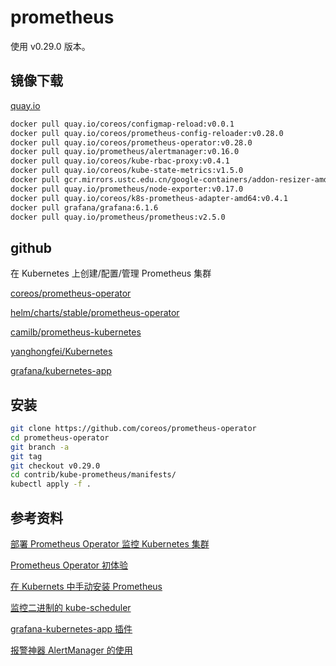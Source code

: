 # prometheus

使用 v0.29.0 版本。

## 镜像下载

[quay.io](https://quay.io)

```sh
docker pull quay.io/coreos/configmap-reload:v0.0.1
docker pull quay.io/coreos/prometheus-config-reloader:v0.28.0
docker pull quay.io/coreos/prometheus-operator:v0.28.0
docker pull quay.io/prometheus/alertmanager:v0.16.0
docker pull quay.io/coreos/kube-rbac-proxy:v0.4.1
docker pull quay.io/coreos/kube-state-metrics:v1.5.0
docker pull gcr.mirrors.ustc.edu.cn/google-containers/addon-resizer-amd64:2.1
docker pull quay.io/prometheus/node-exporter:v0.17.0
docker pull quay.io/coreos/k8s-prometheus-adapter-amd64:v0.4.1
docker pull grafana/grafana:6.1.6
docker pull quay.io/prometheus/prometheus:v2.5.0
```

## github

在 Kubernetes 上创建/配置/管理 Prometheus 集群

[coreos/prometheus-operator](https://github.com/coreos/prometheus-operator)

[helm/charts/stable/prometheus-operator](https://github.com/helm/charts/tree/master/stable/prometheus-operator)

[camilb/prometheus-kubernetes](https://github.com/camilb/prometheus-kubernetes)

[yanghongfei/Kubernetes](https://github.com/yanghongfei/Kubernetes/tree/master/kube-prometheus/manifests/prometheus/prometheus_rules)

[grafana/kubernetes-app](https://github.com/grafana/kubernetes-app)

## 安装

```sh
git clone https://github.com/coreos/prometheus-operator
cd prometheus-operator
git branch -a
git tag
git checkout v0.29.0
cd contrib/kube-prometheus/manifests/
kubectl apply -f .
```

## 参考资料

[部署 Prometheus Operator 监控 Kubernetes 集群](https://blog.csdn.net/aixiaoyang168/article/details/81661459)

[Prometheus Operator 初体验](https://www.qikqiak.com/post/first-use-prometheus-operator/?utm_medium=hao.caibaojian.com&utm_source=hao.caibaojian.com)

[在 Kubernets 中手动安装 Prometheus](https://www.qikqiak.com/k8s-book/docs/52.Prometheus%E5%9F%BA%E6%9C%AC%E4%BD%BF%E7%94%A8.html)

[监控二进制的 kube-scheduler](https://www.jianshu.com/p/88d6c0975cfe)

[grafana-kubernetes-app 插件](https://blog.csdn.net/mailjoin/article/details/81389700)

[报警神器 AlertManager 的使用](https://mp.weixin.qq.com/s/ouycoQ5-opB6UA1nZuBV6w)
